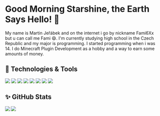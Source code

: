 # Good Morning Starshine, the Earth Says Hello! 👋

My name is Martin Jeřábek and on the internet i go by nickname Fami6Xx but u can call me Fami 😄.
I'm currently studying high school in the Czech Republic and my major is programming. I started programming when i was 14. I do Minecraft Plugin Development as a hobby and a way to earn some amounts of money.

## 🔧 Technologies & Tools
![](https://img.shields.io/badge/OS-Windows-informational?style=flat&logo=windows&logoColor=white&color=2bbc8a) <!--Windows -->
![](https://img.shields.io/badge/Editor-IntelliJ_IDEA-informational?style=flat&logo=intellijidea&logoColor=white&color=2bbc8a) <!--IntelliJ -->
![](https://img.shields.io/badge/Code-C_Sharp-informational?style=flat&logo=csharp&logoColor=white&color=2bbc8a) <!--C# -->
![](https://img.shields.io/badge/Code-JavaScript-informational?style=flat&logo=javascript&logoColor=white&color=2bbc8a) <!--JS -->
![](https://img.shields.io/badge/Code-Java-informational?style=flat&logo=java&logoColor=white&color=2bbc8a) <!--Java -->
![](https://img.shields.io/badge/Code-HTML_&_CSS-informational?style=flat&logo=html5&logoColor=white&color=2bbc8a) <!--Html & Css -->
![](https://img.shields.io/badge/Tools-NodeJS-informational?style=flat&logo=nodedotjs&logoColor=white&color=2bbc8a) <!--NodeJS -->
![](https://img.shields.io/badge/Tools-Git-informational?style=flat&logo=git&logoColor=white&color=2bbc8a) <!--NodeJS -->

## ✨ GitHub Stats
<img align="left" src="https://github-readme-stats.vercel.app/api/top-langs/?username=Fami6Xx&theme=dark" />
<img align="center" src="https://github-readme-stats.vercel.app/api/?username=Fami6Xx&theme=dark" />




<!--
**Fami6Xx/Fami6Xx** is a ✨ _special_ ✨ repository because its `README.md` (this file) appears on your GitHub profile.

Here are some ideas to get you started:

- 🔭 I’m currently working on ...
- 🌱 I’m currently learning ...
- 👯 I’m looking to collaborate on ...
- 🤔 I’m looking for help with ...
- 💬 Ask me about ...
- 📫 How to reach me: ...
- 😄 Pronouns: ...
- ⚡ Fun fact: ...
-->
